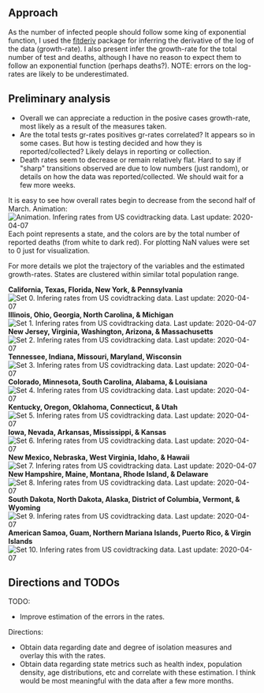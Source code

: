 ## Approach

As the number of infected people should follow some king of exponential
function, I used the
[fitderiv](http://swainlab.bio.ed.ac.uk/software/fitderiv/) package for
inferring the derivative of the log of the data (growth-rate). I also
present infer the growth-rate for the total number of test and deaths,
although I have no reason to expect them to follow an exponential
function (perhaps deaths?). NOTE: errors on the log-rates are likely to
be underestimated.

## Preliminary analysis

* Overall we can appreciate a reduction in the posive cases growth-rate,
most likely as a result of the measures taken. 
* Are the total tests gr-rates positives gr-rates correlated? It appears
  so in some cases. But how is testing decided and how they is
  reported/collected?  Likely delays in reporting or collection.
* Death rates seem to decrease or remain relatively flat. Hard to say if
  "sharp" transitions observed are due to low numbers (just random), or
  details on how the data was reported/collected. We should wait for a
  few more weeks.

It is easy to see how overall rates begin to decrease from the second
half of March. Animation:
![Animation. Infering rates from US covidtracking data. Last update: 2020-04-07](figures/covidtracking_states_rates.gif)
Each point represents a state, and the colors are by the total number of
reported deaths (from white to dark red). For plotting NaN values were
set to 0 just for visualization. 

For more details we plot the trajectory of the variables and the
estimated growth-rates. States are clustered within similar total
population range.

**California, Texas, Florida, New York, & Pennsylvania**
![Set 0. Infering rates from US covidtracking data. Last update: 2020-04-07](figures/covidtracking_states_rates_byset_0.png)
**Illinois, Ohio, Georgia, North Carolina, & Michigan**
![Set 1. Infering rates from US covidtracking data. Last update: 2020-04-07](figures/covidtracking_states_rates_byset_1.png)
**New Jersey, Virginia, Washington, Arizona, & Massachusetts**
![Set 2. Infering rates from US covidtracking data. Last update: 2020-04-07](figures/covidtracking_states_rates_byset_2.png)
**Tennessee, Indiana, Missouri, Maryland, Wisconsin**
![Set 3. Infering rates from US covidtracking data. Last update: 2020-04-07](figures/covidtracking_states_rates_byset_3.png)
**Colorado, Minnesota, South Carolina, Alabama, & Louisiana**
![Set 4. Infering rates from US covidtracking data. Last update: 2020-04-07](figures/covidtracking_states_rates_byset_4.png)
**Kentucky, Oregon, Oklahoma, Connecticut, & Utah**
![Set 5. Infering rates from US covidtracking data. Last update: 2020-04-07](figures/covidtracking_states_rates_byset_5.png)
**Iowa, Nevada, Arkansas, Mississippi, & Kansas**
![Set 6. Infering rates from US covidtracking data. Last update: 2020-04-07](figures/covidtracking_states_rates_byset_6.png)
**New Mexico, Nebraska, West Virginia, Idaho, & Hawaii**
![Set 7. Infering rates from US covidtracking data. Last update: 2020-04-07](figures/covidtracking_states_rates_byset_7.png)
**New Hampshire, Maine, Montana, Rhode Island, & Delaware**
![Set 8. Infering rates from US covidtracking data. Last update: 2020-04-07](figures/covidtracking_states_rates_byset_8.png)
**South Dakota, North Dakota, Alaska, District of Columbia, Vermont, & Wyoming**
![Set 9. Infering rates from US covidtracking data. Last update: 2020-04-07](figures/covidtracking_states_rates_byset_9.png)
**American Samoa, Guam, Northern Mariana Islands, Puerto Rico, & Virgin Islands**
![Set 10. Infering rates from US covidtracking data. Last update: 2020-04-07](figures/covidtracking_states_rates_byset_10.png)

## Directions and TODOs

TODO:
* Improve estimation of the errors in the rates.

Directions:
* Obtain data regarding date and degree of isolation measures and
  overlay this with the rates.
* Obtain data regarding state metrics such as health index, population
  density, age distributions, etc and correlate with these estimation. I
  think would be most meaningful with the data after a few more months.
